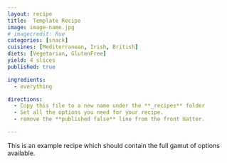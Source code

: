 ```yaml
---
layout: recipe
title:  Template Recipe
image: image-name.jpg
# imagecredit: Rue
categories: [snack]
cuisines: [Mediterranean, Irish, British]
diets: [Vegetarian, GlutenFree]
yield: 4 slices
published: true

ingredients:
  - everything

directions:
  - Copy this file to a new name under the **_recipes** folder
  - Set all the options you need for your recipe.
  - remove the **published false** line from the front matter.

---
```

This is an example recipe which should contain the full gamut of options available.
